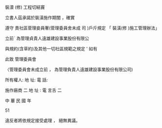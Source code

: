  

裝瀆 (修) 工程切結竇

立書人茲承諾於裝潢施作期闇 ，確實

遵守 責社區菅理妾員奢(菅理委員舍未成
司 )戶斤規定 「 裝潢(修 )施工管理辦法」

立前ˋ 為管理貞貴人遠雄建設事業股份有限公

與規約(含草約)及其他一切社區規範之規定 ' 如有

此致
管理委員會

〈管理委員會未成立前 ， 為管理負貴人遠雄建設事業股份有限公司)

所有權人:
地 址:
電 話:

施作廠商 二
地 址 :
電 言舌 二

中 蓽 民 國 年

51

違反者將依規定接受處理 ， 絕無異議。

 

